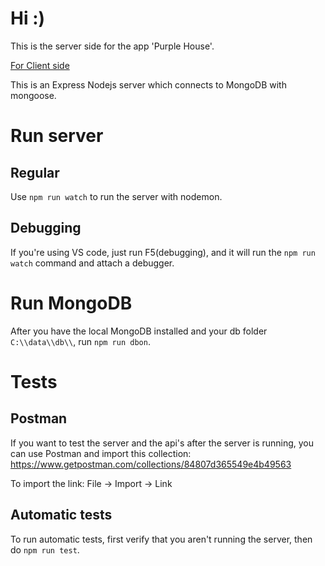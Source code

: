 ﻿# Hi :)

This is the server side for the app 'Purple House'.

[For Client side](https://github.com/trynx/purple_house_client)

This is an Express Nodejs server which connects to MongoDB with mongoose.

# Run server

## Regular

Use `npm run watch` to run the server with nodemon.

## Debugging

If you're using VS code, just run F5(debugging), and it will run the `npm run watch` command and attach a debugger.

# Run MongoDB

After you have the local MongoDB installed and your db folder ` C:\\data\\db\\`, run `npm run dbon`.

# Tests

## Postman

If you want to test the server and the api's after the server is running, you can use Postman and import this collection: https://www.getpostman.com/collections/84807d365549e4b49563

To import the link: File -> Import -> Link

## Automatic tests

To run automatic tests, first verify that you aren't running the server, then do `npm run test`.
